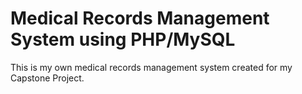 # Medical Records Management System using PHP/MySQL

This is my own medical records management system created for my Capstone Project.
